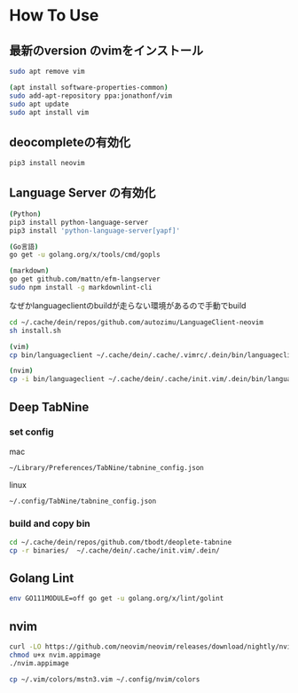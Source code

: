 # How To Use

## 最新のversion のvimをインストール

```bash
sudo apt remove vim
```

```bash
(apt install software-properties-common)
sudo add-apt-repository ppa:jonathonf/vim
sudo apt update
sudo apt install vim
```

## deocompleteの有効化

```bash
pip3 install neovim
```

## Language Server の有効化

```bash
(Python)
pip3 install python-language-server
pip3 install 'python-language-server[yapf]'

(Go言語)
go get -u golang.org/x/tools/cmd/gopls

(markdown)
go get github.com/mattn/efm-langserver
sudo npm install -g markdownlint-cli
```

なぜかlanguageclientのbuildが走らない環境があるので手動でbuild

```bash
cd ~/.cache/dein/repos/github.com/autozimu/LanguageClient-neovim
sh install.sh

(vim)
cp bin/languageclient ~/.cache/dein/.cache/.vimrc/.dein/bin/languageclient

(nvim)
cp -i bin/languageclient ~/.cache/dein/.cache/init.vim/.dein/bin/languageclient
```

## Deep TabNine

### set config

mac

```bash
~/Library/Preferences/TabNine/tabnine_config.json
```

linux

```bash
~/.config/TabNine/tabnine_config.json
```

### build and copy bin

```bash
cd ~/.cache/dein/repos/github.com/tbodt/deoplete-tabnine
cp -r binaries/  ~/.cache/dein/.cache/init.vim/.dein/
```

## Golang Lint

```bash
env GO111MODULE=off go get -u golang.org/x/lint/golint
```

## nvim

```bash
curl -LO https://github.com/neovim/neovim/releases/download/nightly/nvim.appimage
chmod u+x nvim.appimage
./nvim.appimage
```

```bash
cp ~/.vim/colors/mstn3.vim ~/.config/nvim/colors
```
